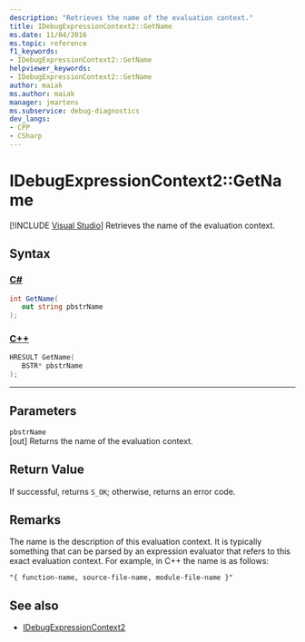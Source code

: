 ```yaml
---
description: "Retrieves the name of the evaluation context."
title: IDebugExpressionContext2::GetName
ms.date: 11/04/2016
ms.topic: reference
f1_keywords:
- IDebugExpressionContext2::GetName
helpviewer_keywords:
- IDebugExpressionContext2::GetName
author: maiak
ms.author: maiak
manager: jmartens
ms.subservice: debug-diagnostics
dev_langs:
- CPP
- CSharp
---
```

# IDebugExpressionContext2::GetName

 [!INCLUDE [Visual Studio](~/includes/applies-to-version/vs-windows-only.md)]
Retrieves the name of the evaluation context.

## Syntax

### [C#](#tab/csharp)
```csharp
int GetName( 
   out string pbstrName
);
```
### [C++](#tab/cpp)
```cpp
HRESULT GetName( 
   BSTR* pbstrName
);
```
---

## Parameters
`pbstrName`\
[out] Returns the name of the evaluation context.

## Return Value
 If successful, returns `S_OK`; otherwise, returns an error code.

## Remarks
 The name is the description of this evaluation context. It is typically something that can be parsed by an expression evaluator that refers to this exact evaluation context. For example, in C++ the name is as follows:

```
"{ function-name, source-file-name, module-file-name }"
```

## See also
- [IDebugExpressionContext2](../../../extensibility/debugger/reference/idebugexpressioncontext2.md)

